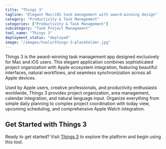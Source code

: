 ```yaml
---
title: "Things 3"
tagline: "Elegant Mac/iOS task management with award-winning design"
category: "Productivity & Task Management"
categories: ["Productivity & Task Management"]
subcategory: "Task Project Management"
tool_name: "Things 3"
deployment_status: "deployed"
image: "/images/tools/things-3-placeholder.jpg"
---
```

Things 3 is the award-winning task management app designed exclusively for Mac and iOS users. This elegant application combines sophisticated project organization with Apple ecosystem integration, featuring beautiful interfaces, natural workflows, and seamless synchronization across all Apple devices.

Used by Apple users, creative professionals, and productivity enthusiasts worldwide, Things 3 provides project organization, area management, calendar integration, and natural language input. Organize everything from simple daily planning to complex project coordination with today view, upcoming scheduling, and comprehensive Apple Watch integration.

## Get Started with Things 3

Ready to get started? Visit [Things 3](https://culturedcode.com/things) to explore the platform and begin using this tool.